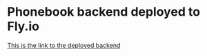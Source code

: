 # Phonebook backend deployed to Fly.io

[This is the link to the deployed backend](https://phonebook-backend-dir.fly.dev/)
